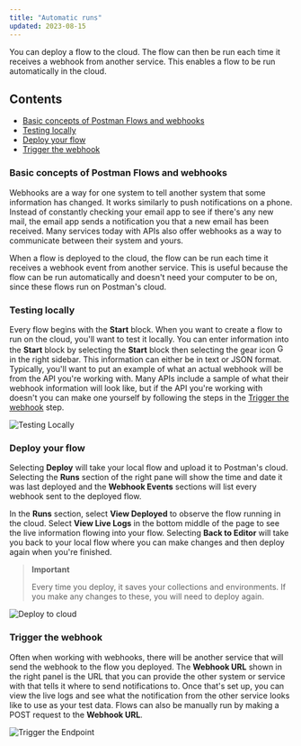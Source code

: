 ```yaml
---
title: "Automatic runs"
updated: 2023-08-15
---
```


You can deploy a flow to the cloud. The flow can then be run each time it receives a webhook from another service. This enables a flow to be run automatically in the cloud.

## Contents

* [Basic concepts of Postman Flows and webhooks](#basic-concepts-of-postman-flows-and-webhooks)
* [Testing locally](#testing-locally)
* [Deploy your flow](#deploy-your-flow)
* [Trigger the webhook](#trigger-the-webhook)

### Basic concepts of Postman Flows and webhooks

Webhooks are a way for one system to tell another system that some information has changed. It works similarly to push notifications on a phone. Instead of constantly checking your email app to see if there's any new mail, the email app sends a notification you that a new email has been received. Many services today with APIs also offer webhooks as a way to communicate between their system and yours.

When a flow is deployed to the cloud, the flow can be run each time it receives a webhook event from another service. This is useful because the flow can be run automatically and doesn't need your computer to be on, since these flows run on Postman's cloud.

### Testing locally

Every flow begins with the **Start** block. When you want to create a flow to run on the cloud, you'll want to test it locally. You can enter information into the **Start** block by selecting the **Start** block then selecting the gear icon <img alt="Gear icon" src="https://assets.postman.com/postman-docs/icon-settings-v9.jpg#icon" width="16px"> in the right sidebar. This information can either be in text or JSON format. Typically, you'll want to put an example of what an actual webhook will be from the API you're working with. Many APIs include a sample of what their webhook information will look like, but if the API you're working with doesn't you can make one yourself by following the steps in the [Trigger the webhook](#trigger-the-webhook) step.

![Testing Locally](https://assets.postman.com/postman-docs/v10/running-flows-on-the-cloud-test-data-v10-1.gif)

### Deploy your flow

Selecting **Deploy** will take your local flow and upload it to Postman's cloud. Selecting the **Runs** section of the right pane will show the time and date it was last deployed and the **Webhook Events** sections will list every webhook sent to the deployed flow.

In the **Runs** section, select **View Deployed** to observe the flow running in the cloud. Select **View Live Logs** in the bottom middle of the page to see the live information flowing into your flow. Selecting **Back to Editor** will take you back to your local flow where you can make changes and then deploy again when you're finished.

> **Important**
>
> Every time you deploy, it saves your collections and environments. If you make any changes to these, you will need to deploy again.

<img alt="Deploy to cloud" src="https://assets.postman.com/postman-labs-docs/concepts/updated-deploy-a-flow.gif" fetchpriority="low" loading="lazy" />

### Trigger the webhook

Often when working with webhooks, there will be another service that will send the webhook to the flow you deployed. The **Webhook URL** shown in the right panel is the URL that you can provide the other system or service with that tells it where to send notifications to. Once that's set up, you can view the live logs and see what the notification from the other service looks like to use as your test data. Flows can also be manually run by making a POST request to the **Webhook URL**.

![Trigger the Endpoint](https://assets.postman.com/postman-labs-docs/concepts/updated-triggering-a-webhook.gif)
